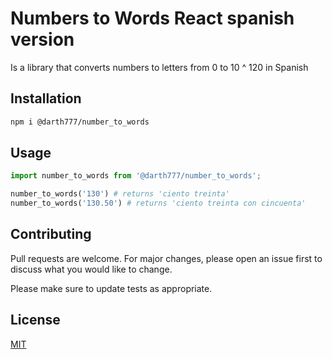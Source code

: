 # Numbers to Words React spanish version

Is a library that converts numbers to letters from 0 to 10 ^ 120 in Spanish

## Installation


```bash
npm i @darth777/number_to_words
```

## Usage

```python
import number_to_words from '@darth777/number_to_words';

number_to_words('130') # returns 'ciento treinta'
number_to_words('130.50') # returns 'ciento treinta con cincuenta'

```

## Contributing
Pull requests are welcome. For major changes, please open an issue first to discuss what you would like to change.

Please make sure to update tests as appropriate.

## License
[MIT](https://choosealicense.com/licenses/mit/)